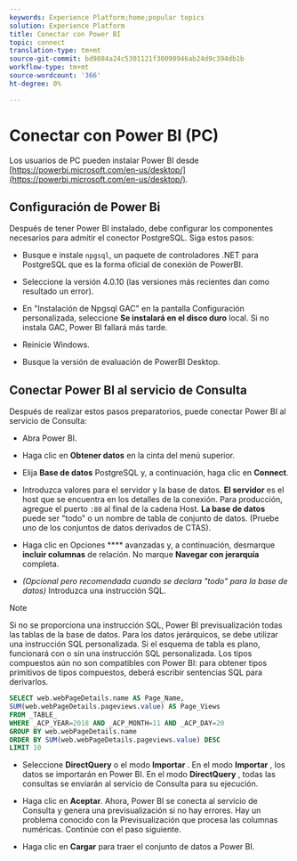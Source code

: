 ```yaml
---
keywords: Experience Platform;home;popular topics
solution: Experience Platform
title: Conectar con Power BI
topic: connect
translation-type: tm+mt
source-git-commit: bd9884a24c5301121f30090946ab24d9c394db1b
workflow-type: tm+mt
source-wordcount: '366'
ht-degree: 0%

---
```



# Conectar con Power BI (PC)

Los usuarios de PC pueden instalar Power BI desde [https://powerbi.microsoft.com/en-us/desktop/](https://powerbi.microsoft.com/en-us/desktop/).

## Configuración de Power Bi

Después de tener Power BI instalado, debe configurar los componentes necesarios para admitir el conector PostgreSQL. Siga estos pasos:

- Busque e instale `npgsql`, un paquete de controladores .NET para PostgreSQL que es la forma oficial de conexión de PowerBI.

- Seleccione la versión 4.0.10 (las versiones más recientes dan como resultado un error).

- En &quot;Instalación de Npgsql GAC&quot; en la pantalla Configuración personalizada, seleccione **Se instalará en el disco duro** local. Si no instala GAC, Power BI fallará más tarde.

- Reinicie Windows.

- Busque la versión de evaluación de PowerBI Desktop.

## Conectar Power BI al servicio de Consulta

Después de realizar estos pasos preparatorios, puede conectar Power BI al servicio de Consulta:

- Abra Power BI.

- Haga clic en **Obtener datos** en la cinta del menú superior.

- Elija **Base de datos** PostgreSQL y, a continuación, haga clic en **Connect**.

- Introduzca valores para el servidor y la base de datos. **El servidor** es el host que se encuentra en los detalles de la conexión. Para producción, agregue el puerto `:80` al final de la cadena Host. **La base de datos** puede ser &quot;todo&quot; o un nombre de tabla de conjunto de datos. (Pruebe uno de los conjuntos de datos derivados de CTAS).

- Haga clic en Opciones **** avanzadas y, a continuación, desmarque **incluir columnas** de relación. No marque **Navegar con jerarquía** completa.

- *(Opcional pero recomendada cuando se declara &quot;todo&quot; para la base de datos)* Introduzca una instrucción SQL.

>[!NOTE]
>
>Si no se proporciona una instrucción SQL, Power BI previsualización todas las tablas de la base de datos. Para los datos jerárquicos, se debe utilizar una instrucción SQL personalizada. Si el esquema de tabla es plano, funcionará con o sin una instrucción SQL personalizada. Los tipos compuestos aún no son compatibles con Power BI: para obtener tipos primitivos de tipos compuestos, deberá escribir sentencias SQL para derivarlos.

```sql
SELECT web.webPageDetails.name AS Page_Name, 
SUM(web.webPageDetails.pageviews.value) AS Page_Views 
FROM _TABLE_ 
WHERE _ACP_YEAR=2018 AND _ACP_MONTH=11 AND _ACP_DAY=20 
GROUP BY web.webPageDetails.name 
ORDER BY SUM(web.webPageDetails.pageviews.value) DESC 
LIMIT 10
```

- Seleccione **DirectQuery** o el modo **Importar** . En el modo **Importar** , los datos se importarán en Power BI. En el modo **DirectQuery** , todas las consultas se enviarán al servicio de Consulta para su ejecución.

- Haga clic en **Aceptar**. Ahora, Power BI se conecta al servicio de Consulta y genera una previsualización si no hay errores. Hay un problema conocido con la Previsualización que procesa las columnas numéricas. Continúe con el paso siguiente.

- Haga clic en **Cargar** para traer el conjunto de datos a Power BI.
